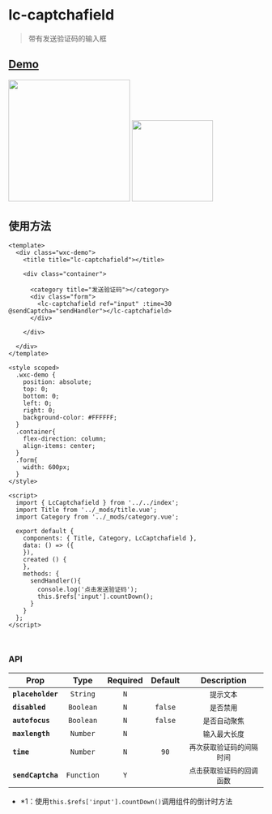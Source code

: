 # lc-captchafield

> 带有发送验证码的输入框

## [Demo](http://res.lightyy.com/lightui/example/captchafield/?_wx_tpl=http%3A%2F%2Fres.lightyy.com%2Flightui%2Fexample%2Fcaptchafield%2Findex.native.js)

<img src="./captchafield.png" width="240"/>
<img src="./captchafield-scan.png" width="160">

## 使用方法

```vue
<template>
  <div class="wxc-demo">
    <title title="lc-captchafield"></title>

    <div class="container">

      <category title="发送验证码"></category>
      <div class="form">
        <lc-captchafield ref="input" :time=30 @sendCaptcha="sendHandler"></lc-captchafield>
      </div>

    </div>

  </div>
</template>

<style scoped>
  .wxc-demo {
    position: absolute;
    top: 0;
    bottom: 0;
    left: 0;
    right: 0;
    background-color: #FFFFFF;
  }
  .container{
    flex-direction: column;
    align-items: center;
  }
  .form{
    width: 600px;
  }
</style>

<script>
  import { LcCaptchafield } from '../../index';
  import Title from '../_mods/title.vue';
  import Category from '../_mods/category.vue';

  export default {
    components: { Title, Category, LcCaptchafield },
    data: () => ({
    }),
    created () {
    },
    methods: {
      sendHandler(){
        console.log('点击发送验证码');
        this.$refs['input'].countDown();
      }
    }
  };
</script>



```

### API
| Prop | Type | Required | Default | Description |
| ---- |:----:|:---:|:-------:| :----------:|
| **`placeholder`** | `String` | `N` | ` ` | `提示文本` |
| **`disabled`** | `Boolean` | `N` | `false` | `是否禁用` |
| **`autofocus`** | `Boolean` | `N` | `false` | `是否自动聚焦` |
| **`maxlength`** | `Number` | `N` | ` ` | `输入最大长度` |
| **`time`** | `Number` | `N` | `90` | `再次获取验证码的间隔时间` |
| **`sendCaptcha`** | `Function` | `Y` | ` ` | `点击获取验证码的回调函数` |

- *1：使用`this.$refs['input'].countDown()`调用组件的倒计时方法
